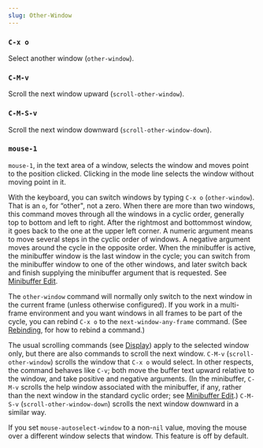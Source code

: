 ```yaml
---
slug: Other-Window
---
```


### `C-x o`

Select another window (`other-window`).

### `C-M-v`

Scroll the next window upward (`scroll-other-window`).

### `C-M-S-v`

Scroll the next window downward (`scroll-other-window-down`).

### `mouse-1`

`mouse-1`, in the text area of a window, selects the window and moves point to the position clicked. Clicking in the mode line selects the window without moving point in it.

With the keyboard, you can switch windows by typing `C-x o` (`other-window`). That is an `o`, for “other", not a zero. When there are more than two windows, this command moves through all the windows in a cyclic order, generally top to bottom and left to right. After the rightmost and bottommost window, it goes back to the one at the upper left corner. A numeric argument means to move several steps in the cyclic order of windows. A negative argument moves around the cycle in the opposite order. When the minibuffer is active, the minibuffer window is the last window in the cycle; you can switch from the minibuffer window to one of the other windows, and later switch back and finish supplying the minibuffer argument that is requested. See [Minibuffer Edit](Minibuffer-Edit).

The `other-window` command will normally only switch to the next window in the current frame (unless otherwise configured). If you work in a multi-frame environment and you want windows in all frames to be part of the cycle, you can rebind `C-x o` to the `next-window-any-frame` command. (See [Rebinding](Rebinding), for how to rebind a command.)

The usual scrolling commands (see [Display](Display)) apply to the selected window only, but there are also commands to scroll the next window. `C-M-v` (`scroll-other-window`) scrolls the window that `C-x o` would select. In other respects, the command behaves like `C-v`; both move the buffer text upward relative to the window, and take positive and negative arguments. (In the minibuffer, `C-M-v` scrolls the help window associated with the minibuffer, if any, rather than the next window in the standard cyclic order; see [Minibuffer Edit](Minibuffer-Edit).) `C-M-S-v` (`scroll-other-window-down`) scrolls the next window downward in a similar way.

If you set `mouse-autoselect-window` to a non-`nil` value, moving the mouse over a different window selects that window. This feature is off by default.
